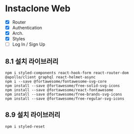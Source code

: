 # Instaclone Web

-   [x] Router
-   [x] Authentication
-   [x] Arch.
-   [x] Styles
-   [ ] Log In / Sign Up

## 8.1 설치 라이브러리

```
npm i styled-components react-hook-form react-router-dom @apollo/client graphql react-helmet-async
npm i --save @fortawesome/fontawesome-svg-core
npm install --save @fortawesome/free-solid-svg-icons
npm install --save @fortawesome/react-fontawesome
npm install --save @fortawesome/free-brands-svg-icons
npm install --save @fortawesome/free-regular-svg-icons
```

## 8.9 설치 라이브러리

```
npm i styled-reset
```
